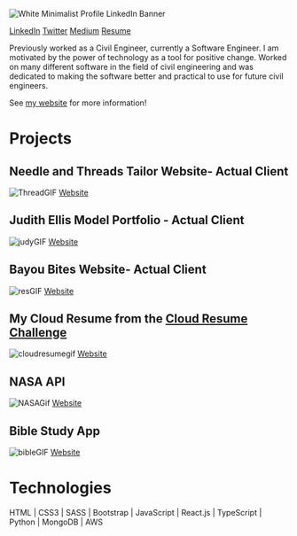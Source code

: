 ![White Minimalist Profile LinkedIn Banner](https://github.com/BrittanyTAMU/BrittanyTAMU/blob/main/assets/150837663/26b7911c-5b02-417c-9d25-b6a2687d5ce4.jpg)

[LinkedIn](https://linkedin.com/in/brittanywashington24)
[Twitter](https://twitter.com/BRITTANYWA30570)
[Medium](https://medium.com/@bgw26)
[Resume](https://brittanyw.netlify.app/)

Previously worked as a Civil Engineer, currently a Software Engineer. I am motivated by the power of technology as a tool for positive change. Worked on many different software in the field of civil engineering and was dedicated to making the software better and practical to use for future civil engineers.

See [my website](https://brittanyw.netlify.app/) for more information!

# Projects

## Needle and Threads Tailor Website- Actual Client
![ThreadGIF](https://github.com/BrittanyTAMU/BrittanyTAMU/blob/main/assets/150837663/aebfca46-eddb-49b7-9bfb-f63237ec3882.gif)
[Website](https://needleandthread.netlify.app)

## Judith Ellis Model Portfolio - Actual Client
![judyGIF](https://github.com/BrittanyTAMU/BrittanyTAMU/blob/main/assets/150837663/73aee58d-32ba-44dd-9eec-9a9e2b2414a0.gif)
[Website](https://judithellis17.wixsite.com/2024)

## Bayou Bites Website- Actual Client
![resGIF](https://github.com/BrittanyTAMU/BrittanyTAMU/blob/main/assets/150837663/a371d77d-9f52-49b5-8947-1be52d8e2d4e.gif)
[Website](https://bayoubites.netlify.app/)

## My Cloud Resume from the [Cloud Resume Challenge](https://cloudresumechallenge.dev/)
![cloudresumegif](https://github.com/BrittanyTAMU/BrittanyTAMU/blob/main/assets/150837663/45abb31d-6777-4d7b-b6fd-56ad6c2d2d67.gif)
[Website](https://brittanyw.netlify.app/)

## NASA API
![NASAGif](https://github.com/BrittanyTAMU/BrittanyTAMU/blob/main/assets/150837663/75ebef30-4231-440c-a256-4dd434d1c88d.gif)
[Website](https://nasa-search-api.netlify.app/)

## Bible Study App
![bibleGIF](https://github.com/BrittanyTAMU/BrittanyTAMU/blob/main/assets/150837663/a9c8c2fc-6578-4917-895c-e0b1eeaa00e5.gif)
[Website](https://bible-api-bgw.netlify.app/)

# Technologies

HTML | CSS3 | SASS | Bootstrap | JavaScript | React.js | TypeScript | Python | MongoDB | AWS




